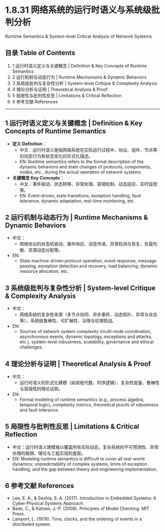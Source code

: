 # 1.8.31 网络系统的运行时语义与系统级批判分析

Runtime Semantics & System-level Critical Analysis of Network Systems

## 目录 Table of Contents

1. 1 运行时语义定义与关键概念 | Definition & Key Concepts of Runtime Semantics
2. 2 运行机制与动态行为 | Runtime Mechanisms & Dynamic Behaviors
3. 3 系统级批判与复杂性分析 | System-level Critique & Complexity Analysis
4. 4 理论分析与证明 | Theoretical Analysis & Proof
5. 5 局限性与批判性反思 | Limitations & Critical Reflection
6. 6 参考文献 References

---

## 1 运行时语义定义与关键概念 | Definition & Key Concepts of Runtime Semantics

- **定义 Definition**：
  - 中文：运行时语义是指网络系统在实际运行过程中，协议、组件、节点等的动态行为和状态变化的形式化描述。
  - EN: Runtime semantics refers to the formal description of the dynamic behaviors and state changes of protocols, components, nodes, etc., during the actual operation of network systems.
- **关键概念 Key Concepts**：
  - 中文：事件驱动、状态转移、异常处理、容错机制、动态适应、实时监控等。
  - EN: Event-driven, state transitions, exception handling, fault tolerance, dynamic adaptation, real-time monitoring, etc.

## 2 运行机制与动态行为 | Runtime Mechanisms & Dynamic Behaviors

- 中文：
  - 网络协议的状态机驱动、事件响应、消息传递、异常检测与恢复、负载均衡、资源动态分配等。
- EN:
  - State machine-driven protocol operation, event response, message passing, exception detection and recovery, load balancing, dynamic resource allocation, etc.

## 3 系统级批判与复杂性分析 | System-level Critique & Complexity Analysis

- 中文：
  - 网络系统的复杂性来源（多节点协同、异步事件、动态拓扑、异常与攻击等），系统级鲁棒性、可扩展性、治理与伦理挑战。
- EN:
  - Sources of network system complexity (multi-node coordination, asynchronous events, dynamic topology, exceptions and attacks, etc.), system-level robustness, scalability, governance and ethical challenges.

## 4 理论分析与证明 | Theoretical Analysis & Proof

- 中文：
  - 运行时语义的形式化建模（如进程代数、时序逻辑）、复杂性度量、鲁棒性与容错性的理论证明。
- EN:
  - Formal modeling of runtime semantics (e.g., process algebra, temporal logic), complexity metrics, theoretical proofs of robustness and fault tolerance.

## 5 局限性与批判性反思 | Limitations & Critical Reflection

- 中文：运行时语义建模难以覆盖所有实际动态，复杂系统的不可预测性、异常处理的极限、理论与工程实现的差距。
- EN: Modeling runtime semantics is difficult to cover all real-world dynamics; unpredictability of complex systems, limits of exception handling, and the gap between theory and engineering implementation.

## 6 参考文献 References

- Lee, E. A., & Seshia, S. A. (2017). Introduction to Embedded Systems: A Cyber-Physical Systems Approach.
- Baier, C., & Katoen, J.-P. (2008). Principles of Model Checking. MIT Press.
- Lamport, L. (1978). Time, clocks, and the ordering of events in a distributed system.

